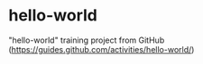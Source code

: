 # hello-world
"hello-world" training project from GitHub (https://guides.github.com/activities/hello-world/)
